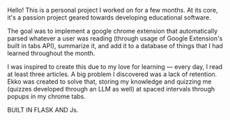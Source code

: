 Hello! This is a personal project I worked on for a few months. At its core, it's a passion project geared towards developing educational software. 

The goal was to implement a google chrome extension that automatically parsed whatever a user was reading (through usage of Google Extension's built in tabs API),
summarize it, and add it to a database of things that I had learned throughout the month.

I was inspired to create this due to my love for learning — every day, I read at least three articles. A big problem I discovered was a lack of retention. Ekko
was created to solve that, storing my knowledge and quizzing me (quizzes developed through an LLM as well) at spaced intervals through popups in my chrome tabs.

BUILT IN FLASK AND Js.
